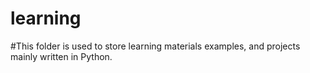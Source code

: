 # learning
#This folder is used to store learning materials examples, and projects mainly written in Python.
